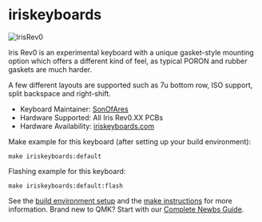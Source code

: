 # iriskeyboards

![IrisRev0](https://i.imgur.com/sCrZ43rh.jpg)

Iris Rev0 is an experimental keyboard with a unique gasket-style mounting option which offers a different kind of feel, as typical PORON and rubber gaskets are much harder. 

A few different layouts are supported such as 7u bottom row, ISO support, split backspace and right-shift.

* Keyboard Maintainer: [SonOfAres](https://github.com/SonOfAres)
* Hardware Supported: All Iris Rev0.XX PCBs
* Hardware Availability: [iriskeyboards.com](https://www.iriskeyboards.com)

Make example for this keyboard (after setting up your build environment):

    make iriskeyboards:default

Flashing example for this keyboard:

    make iriskeyboards:default:flash

See the [build environment setup](https://docs.qmk.fm/#/getting_started_build_tools) and the [make instructions](https://docs.qmk.fm/#/getting_started_make_guide) for more information. Brand new to QMK? Start with our [Complete Newbs Guide](https://docs.qmk.fm/#/newbs).
